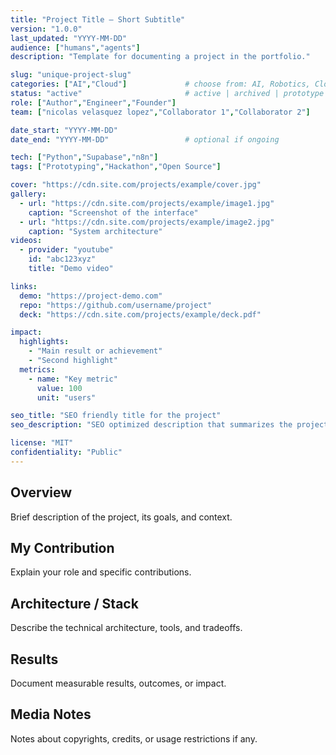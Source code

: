 ```yaml
---
title: "Project Title – Short Subtitle"
version: "1.0.0"
last_updated: "YYYY-MM-DD"
audience: ["humans","agents"]
description: "Template for documenting a project in the portfolio."

slug: "unique-project-slug"
categories: ["AI","Cloud"]             # choose from: AI, Robotics, Cloud, Electronics & Hardware, Programming, Business, Education
status: "active"                       # active | archived | prototype
role: ["Author","Engineer","Founder"]
team: ["nicolas velasquez lopez","Collaborator 1","Collaborator 2"]

date_start: "YYYY-MM-DD"
date_end: "YYYY-MM-DD"                 # optional if ongoing

tech: ["Python","Supabase","n8n"]
tags: ["Prototyping","Hackathon","Open Source"]

cover: "https://cdn.site.com/projects/example/cover.jpg"
gallery:
  - url: "https://cdn.site.com/projects/example/image1.jpg"
    caption: "Screenshot of the interface"
  - url: "https://cdn.site.com/projects/example/image2.jpg"
    caption: "System architecture"
videos:
  - provider: "youtube"
    id: "abc123xyz"
    title: "Demo video"

links:
  demo: "https://project-demo.com"
  repo: "https://github.com/username/project"
  deck: "https://cdn.site.com/projects/example/deck.pdf"

impact:
  highlights:
    - "Main result or achievement"
    - "Second highlight"
  metrics:
    - name: "Key metric"
      value: 100
      unit: "users"

seo_title: "SEO friendly title for the project"
seo_description: "SEO optimized description that summarizes the project."

license: "MIT"
confidentiality: "Public"
---
```


## Overview
Brief description of the project, its goals, and context.

## My Contribution
Explain your role and specific contributions.

## Architecture / Stack
Describe the technical architecture, tools, and tradeoffs.

## Results
Document measurable results, outcomes, or impact.

## Media Notes
Notes about copyrights, credits, or usage restrictions if any.
